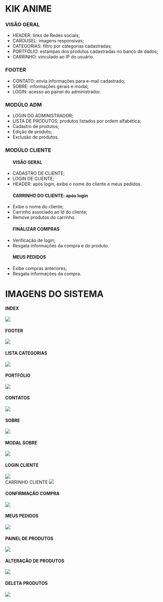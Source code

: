 <h1> KIK ANIME </h1>

<h3> VISÃO GERAL</h3>
<ul>
    <li> HEADER: links de Redes sociais; </li>
    <li> CAROUSEL: imagens responsivas; </li>
    <li> CATEGORIAS: filtro por categorias cadastradas; </li>
    <li> PORTFÓLIO: estampas dos produtos cadastradas no banco de dados; </li>
    <li> CARRINHO: vinculado ao IP do usuário. </li> 
</ul>

<h3> FOOTER </h3>
<ul>
    <li> CONTATO: envia informações para e-mail cadastrado; </li>
    <li> SOBRE: informações gerais e modal; </li>
    <li> LOGIN: acesso ao painel do administrador. </li>
</ul>

<h3> MODÚLO ADM </h3>
<ul>
    <li> LOGIN  DO ADMINISTRADOR; </li>
    <li> LISTA DE PRODUTOS: produtos listados por ordem alfabética; </li>
    <li> Cadastro de produtos; </li>
    <li> Edição de produto; </li>
    <li> Exclusão de produtos.</li>
</ul>

<h3> MODÚLO CLIENTE </h3>
<ul>
    <h4> VISÃO GERAL </h4>
    <li> CADASTRO DE CLIENTE; </li>
    <li> LOGIN DE CLIENTE; </li>
    <li> HEADER: após login, exibe o nome do cliente e meus pedidos.</li>
    <h4> CARRINHO DO CLIENTE: após login </h4>
    <li> Exibe o nome do cliente; </li>
    <li> Carrinho associado ao Id do cliente; </li>
    <li> Remove produtos do carrinho. </li>
    <h4> FINALIZAR COMPRAS </h4>
    <li> Verificação de login; </li>
    <li> Resgata informações da compra e do produto. </li>
    <h4> MEUS PEDIDOS</h4>
    <li> Exibe compras anteriores; </li>
    <li> Resgata informações da compra. </li>
</ul>
  
<h1> IMAGENS DO SISTEMA </h1>
<h4> INDEX </h4>
<img src="img-system/1.png">
<br>
<h4> FOOTER </h4>
<img src="img-system/2.png">
<br>
<h4> LISTA CATEGORIAS </h4>
<img src="img-system/3.png">
<br>
<h4> PORTFÓLIO </h4>
<img src="img-system/4.png">
<br>
<h4> CONTATOS </h4>
<img src="img-system/5.png">
<br>
<h4> SOBRE </h4>
<img src="img-system/6.png">
<br>
<h4> MODAL SOBRE </h4>
<img src="img-system/7.png">
<br>
<h4> LOGIN CLIENTE </h4>
<img src="img-system/8.png">
<br
<h4> CARRINHO CLIENTE </h4>
<img src="img-system/9.png">
<br>
<h4> CONFIRMAÇÃO COMPRA </h4>
<img src="img-system/10.png">
<br>
<h4> MEUS PEDIDOS </h4>
<img src="img-system/11.png">
<br>
<h4> PAINEL DE PRODUTOS </h4>
<img src="img-system/12.png">
<br>
<h4> ALTERAÇÃO DE PRODUTOS </h4>
<img src="img-system/13.png">
<br>
<h4> DELETA PRODUTOS </h4>
<img src="img-system/14.png">
